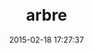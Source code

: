 ---
layout: post
title:  "arbre"
repo:   "activeadmin/arbre"
date:   2015-02-18 17:27:37
gemurl: 
---